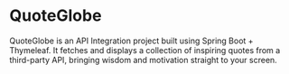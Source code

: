 # QuoteGlobe
QuoteGlobe is an API Integration project built using Spring Boot + Thymeleaf. It fetches and displays a collection of inspiring quotes from a third-party API, bringing wisdom and motivation straight to your screen.
